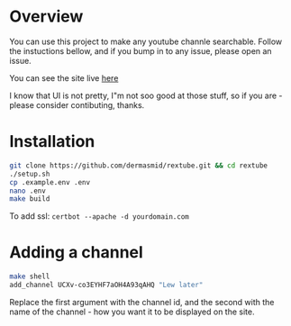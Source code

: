 # Overview
You can use this project to make any youtube channle searchable.
Follow the instuctions bellow, and if you bump in to any issue, please open an issue.

You can see the site live [here](https://rextube.app/)

I know that UI is not pretty, I"m not soo good at those stuff, so if you are - please consider contibuting, thanks.

# Installation

```bash
git clone https://github.com/dermasmid/rextube.git && cd rextube
./setup.sh
cp .example.env .env
nano .env
make build
```

To add ssl:
`certbot --apache -d yourdomain.com`

# Adding a channel

```bash
make shell
add_channel UCXv-co3EYHF7aOH4A93qAHQ "Lew later"
```

Replace the first argument with the channel id, and the second with the name of the channel - how you want it to be displayed on the site.

